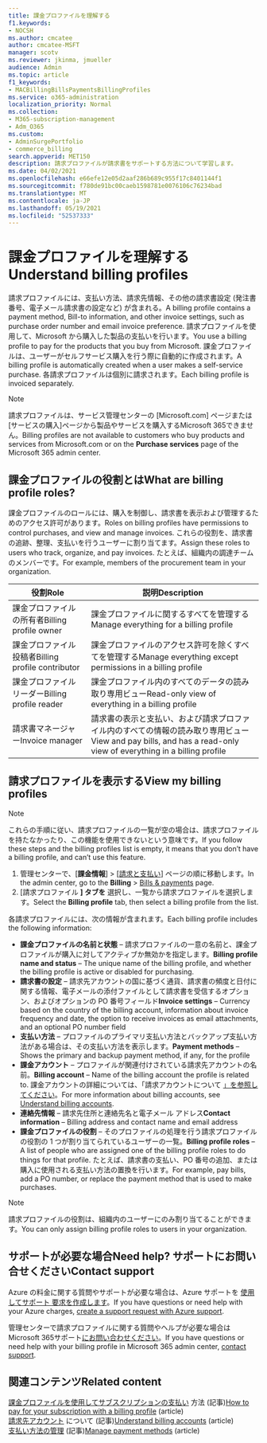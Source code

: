 ```yaml
---
title: 課金プロファイルを理解する
f1.keywords:
- NOCSH
ms.author: cmcatee
author: cmcatee-MSFT
manager: scotv
ms.reviewer: jkinma, jmueller
audience: Admin
ms.topic: article
f1_keywords:
- MACBillingBillsPaymentsBillingProfiles
ms.service: o365-administration
localization_priority: Normal
ms.collection:
- M365-subscription-management
- Adm_O365
ms.custom:
- AdminSurgePortfolio
- commerce_billing
search.appverid: MET150
description: 請求プロファイルが請求書をサポートする方法について学習します。
ms.date: 04/02/2021
ms.openlocfilehash: e66efe12e05d2aaf286b689c955f17c8401144f1
ms.sourcegitcommit: f780de91bc00caeb1598781e0076106c76234bad
ms.translationtype: MT
ms.contentlocale: ja-JP
ms.lasthandoff: 05/19/2021
ms.locfileid: "52537333"
---
```

# <a name="understand-billing-profiles"></a><span data-ttu-id="c040e-103">課金プロファイルを理解する</span><span class="sxs-lookup"><span data-stu-id="c040e-103">Understand billing profiles</span></span>

<span data-ttu-id="c040e-104">請求プロファイルには、支払い方法、請求先情報、その他の請求書設定 (発注書番号、電子メール請求書の設定など) が含まれる。</span><span class="sxs-lookup"><span data-stu-id="c040e-104">A billing profile contains a payment method, Bill-to information, and other invoice settings, such as purchase order number and email invoice preference.</span></span> <span data-ttu-id="c040e-105">請求プロファイルを使用して、Microsoft から購入した製品の支払いを行います。</span><span class="sxs-lookup"><span data-stu-id="c040e-105">You use a billing profile to pay for the products that you buy from Microsoft.</span></span> <span data-ttu-id="c040e-106">課金プロファイルは、ユーザーがセルフサービス購入を行う際に自動的に作成されます。</span><span class="sxs-lookup"><span data-stu-id="c040e-106">A billing profile is automatically created when a user makes a self-service purchase.</span></span> <span data-ttu-id="c040e-107">各請求プロファイルは個別に請求されます。</span><span class="sxs-lookup"><span data-stu-id="c040e-107">Each billing profile is invoiced separately.</span></span>

> [!NOTE]
>
> <span data-ttu-id="c040e-108">請求プロファイルは、サービス管理センターの [Microsoft.com] ページまたは [サービスの購入]ページから製品やサービスを購入するMicrosoft 365できません。</span><span class="sxs-lookup"><span data-stu-id="c040e-108">Billing profiles are not available to customers who buy products and services from Microsoft.com or on the **Purchase services** page of the Microsoft 365 admin center.</span></span>

## <a name="what-are-billing-profile-roles"></a><span data-ttu-id="c040e-109">課金プロファイルの役割とは</span><span class="sxs-lookup"><span data-stu-id="c040e-109">What are billing profile roles?</span></span>

<span data-ttu-id="c040e-110">課金プロファイルのロールには、購入を制御し、請求書を表示および管理するためのアクセス許可があります。</span><span class="sxs-lookup"><span data-stu-id="c040e-110">Roles on billing profiles have permissions to control purchases, and view and manage invoices.</span></span> <span data-ttu-id="c040e-111">これらの役割を、請求書の追跡、整理、支払いを行うユーザーに割り当てます。</span><span class="sxs-lookup"><span data-stu-id="c040e-111">Assign these roles to users who track, organize, and pay invoices.</span></span> <span data-ttu-id="c040e-112">たとえば、組織内の調達チームのメンバーです。</span><span class="sxs-lookup"><span data-stu-id="c040e-112">For example, members of the procurement team in your organization.</span></span>

| <span data-ttu-id="c040e-113">役割</span><span class="sxs-lookup"><span data-stu-id="c040e-113">Role</span></span>                         | <span data-ttu-id="c040e-114">説明</span><span class="sxs-lookup"><span data-stu-id="c040e-114">Description</span></span>                                                                      |
|----------------------------- |--------------------------------------------------------------------------------- |
| <span data-ttu-id="c040e-115">課金プロファイルの所有者</span><span class="sxs-lookup"><span data-stu-id="c040e-115">Billing profile owner</span></span>        | <span data-ttu-id="c040e-116">課金プロファイルに関するすべてを管理する</span><span class="sxs-lookup"><span data-stu-id="c040e-116">Manage everything for a billing profile</span></span>                                          |
| <span data-ttu-id="c040e-117">課金プロファイル投稿者</span><span class="sxs-lookup"><span data-stu-id="c040e-117">Billing profile contributor</span></span>  | <span data-ttu-id="c040e-118">課金プロファイルのアクセス許可を除くすべてを管理する</span><span class="sxs-lookup"><span data-stu-id="c040e-118">Manage everything except permissions in a billing profile</span></span>                        |
| <span data-ttu-id="c040e-119">課金プロファイル リーダー</span><span class="sxs-lookup"><span data-stu-id="c040e-119">Billing profile reader</span></span>       | <span data-ttu-id="c040e-120">課金プロファイル内のすべてのデータの読み取り専用ビュー</span><span class="sxs-lookup"><span data-stu-id="c040e-120">Read-only view of everything in a billing profile</span></span>                                |
| <span data-ttu-id="c040e-121">請求書マネージャー</span><span class="sxs-lookup"><span data-stu-id="c040e-121">Invoice manager</span></span>              | <span data-ttu-id="c040e-122">請求書の表示と支払い、および請求プロファイル内のすべての情報の読み取り専用ビュー</span><span class="sxs-lookup"><span data-stu-id="c040e-122">View and pay bills, and has a read-only view of everything in a billing profile</span></span>  |

## <a name="view-my-billing-profiles"></a><span data-ttu-id="c040e-123">請求プロファイルを表示する</span><span class="sxs-lookup"><span data-stu-id="c040e-123">View my billing profiles</span></span>

> [!NOTE]
>
> <span data-ttu-id="c040e-124">これらの手順に従い、請求プロファイルの一覧が空の場合は、請求プロファイルを持たなかったり、この機能を使用できないという意味です。</span><span class="sxs-lookup"><span data-stu-id="c040e-124">If you follow these steps and the billing profiles list is empty, it means that you don’t have a billing profile, and can’t use this feature.</span></span>

1. <span data-ttu-id="c040e-125">管理センターで、[**課金情報**] \> [<a href="https://go.microsoft.com/fwlink/p/?linkid=2102895" target="_blank">請求と支払い</a>] ページの順に移動します。</span><span class="sxs-lookup"><span data-stu-id="c040e-125">In the admin center, go to the **Billing** \> <a href="https://go.microsoft.com/fwlink/p/?linkid=2102895" target="_blank">Bills & payments</a> page.</span></span>
2. <span data-ttu-id="c040e-126">[請求プロファイル **] タブを** 選択し、一覧から請求プロファイルを選択します。</span><span class="sxs-lookup"><span data-stu-id="c040e-126">Select the **Billing profile** tab, then select a billing profile from the list.</span></span>

<span data-ttu-id="c040e-127">各請求プロファイルには、次の情報が含まれます。</span><span class="sxs-lookup"><span data-stu-id="c040e-127">Each billing profile includes the following information:</span></span>

- <span data-ttu-id="c040e-128">**課金プロファイルの名前と状態** &ndash; 請求プロファイルの一意の名前と、課金プロファイルが購入に対してアクティブか無効かを指定します。</span><span class="sxs-lookup"><span data-stu-id="c040e-128">**Billing profile name and status** &ndash; The unique name of the billing profile, and whether the billing profile is active or disabled for purchasing.</span></span>
- <span data-ttu-id="c040e-129">**請求書の設定** &ndash; 請求先アカウントの国に基づく通貨、請求書の頻度と日付に関する情報、電子メールの添付ファイルとして請求書を受信するオプション、およびオプションの PO 番号フィールド</span><span class="sxs-lookup"><span data-stu-id="c040e-129">**Invoice settings** &ndash; Currency based on the country of the billing account, information about invoice frequency and date, the option to receive invoices as email attachments, and an optional PO number field</span></span>
- <span data-ttu-id="c040e-130">**支払い方法** &ndash; プロファイルのプライマリ支払い方法とバックアップ支払い方法がある場合は、その支払い方法を表示します。</span><span class="sxs-lookup"><span data-stu-id="c040e-130">**Payment methods** &ndash; Shows the primary and backup payment method, if any, for the profile</span></span>
- <span data-ttu-id="c040e-131">**課金アカウント** &ndash; プロファイルが関連付けされている請求先アカウントの名前。</span><span class="sxs-lookup"><span data-stu-id="c040e-131">**Billing account** &ndash; Name of the billing account the profile is related to.</span></span> <span data-ttu-id="c040e-132">課金アカウントの詳細については、「請求アカウントについて [」を参照してください](../manage-billing-accounts.md)。</span><span class="sxs-lookup"><span data-stu-id="c040e-132">For more information about billing accounts, see [Understand billing accounts](../manage-billing-accounts.md).</span></span>
- <span data-ttu-id="c040e-133">**連絡先情報** &ndash; 請求先住所と連絡先名と電子メール アドレス</span><span class="sxs-lookup"><span data-stu-id="c040e-133">**Contact information** &ndash; Billing address and contact name and email address</span></span>
- <span data-ttu-id="c040e-134">**課金プロファイルの役割** &ndash; そのプロファイルの処理を行う請求プロファイル の役割の 1 つが割り当てられているユーザーの一覧。</span><span class="sxs-lookup"><span data-stu-id="c040e-134">**Billing profile roles** &ndash; A list of people who are assigned one of the billing profile roles to do things for that profile.</span></span> <span data-ttu-id="c040e-135">たとえば、請求書の支払い、PO 番号の追加、または購入に使用される支払い方法の置換を行います。</span><span class="sxs-lookup"><span data-stu-id="c040e-135">For example, pay bills, add a PO number, or replace the payment method that is used to make purchases.</span></span>

> [!NOTE]
>
> <span data-ttu-id="c040e-136">請求プロファイルの役割は、組織内のユーザーにのみ割り当てることができます。</span><span class="sxs-lookup"><span data-stu-id="c040e-136">You can only assign billing profile roles to users in your organization.</span></span>

## <a name="need-help-contact-support"></a><span data-ttu-id="c040e-137">サポートが必要な場合</span><span class="sxs-lookup"><span data-stu-id="c040e-137">Need help?</span></span> <span data-ttu-id="c040e-138">サポートにお問い合せください</span><span class="sxs-lookup"><span data-stu-id="c040e-138">Contact support</span></span>

<span data-ttu-id="c040e-139">Azure の料金に関する質問やサポートが必要な場合は、Azure サポートを <a href="https://portal.azure.com/#blade/Microsoft_Azure_Support/HelpAndSupportBlade/newsupportrequest" target="_blank">使用してサポート 要求を作成します</a>。</span><span class="sxs-lookup"><span data-stu-id="c040e-139">If you have questions or need help with your Azure charges, <a href="https://portal.azure.com/#blade/Microsoft_Azure_Support/HelpAndSupportBlade/newsupportrequest" target="_blank">create a support request with Azure support</a>.</span></span>

<span data-ttu-id="c040e-140">管理センターで請求プロファイルに関する質問やヘルプが必要な場合はMicrosoft 365サポート[にお問い合わせください](../../business-video/get-help-support.md)。</span><span class="sxs-lookup"><span data-stu-id="c040e-140">If you have questions or need help with your billing profile in Microsoft 365 admin center, [contact support](../../business-video/get-help-support.md).</span></span>

## <a name="related-content"></a><span data-ttu-id="c040e-141">関連コンテンツ</span><span class="sxs-lookup"><span data-stu-id="c040e-141">Related content</span></span>

<span data-ttu-id="c040e-142">[課金プロファイルを使用してサブスクリプションの支払い](pay-for-subscription-billing-profile.md) 方法 (記事)</span><span class="sxs-lookup"><span data-stu-id="c040e-142">[How to pay for your subscription with a billing profile](pay-for-subscription-billing-profile.md) (article)</span></span>\
<span data-ttu-id="c040e-143">[請求先アカウント](../manage-billing-accounts.md) について (記事)</span><span class="sxs-lookup"><span data-stu-id="c040e-143">[Understand billing accounts](../manage-billing-accounts.md) (article)</span></span>\
<span data-ttu-id="c040e-144">[支払い方法の管理](manage-payment-methods.md) (記事)</span><span class="sxs-lookup"><span data-stu-id="c040e-144">[Manage payment methods](manage-payment-methods.md) (article)</span></span>

